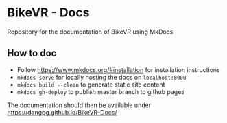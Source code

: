 # BikeVR - Docs
Repository for the documentation of BikeVR using MkDocs

## How to doc

- Follow https://www.mkdocs.org/#installation for installation instructions
- `mkdocs serve` for locally hosting the docs on `localhost:8000`
- `mkdocs build --clean` to generate static site content
- `mkdocs gh-deploy` to publish master branch to github pages

The documentation should then be available under https://dangpg.github.io/BikeVR-Docs/